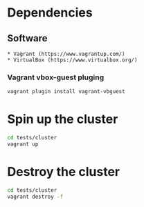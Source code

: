 # Dependencies

## Software
    * Vagrant (https://www.vagrantup.com/)
    * VirtualBox (https://www.virtualbox.org/)

### Vagrant vbox-guest pluging

```bash
vagrant plugin install vagrant-vbguest
```

# Spin up the cluster

```bash
cd tests/cluster
vagrant up
```

# Destroy the cluster
```bash
cd tests/cluster
vagrant destroy -f
```
